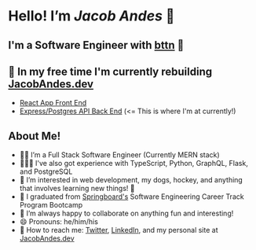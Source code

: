 # Hello! I’m ***Jacob Andes*** 👋

## I'm a Software Engineer with [bttn](bttnusa.com) 🎉

## 👷 In my free time I'm currently rebuilding [JacobAndes.dev](https://www.jacobandes.dev)

- [React App Front End](https://github.com/booshja/portfolio-v3-frontend)
- [Express/Postgres API Back End](https://github.com/booshja/portfolio-v3-backend) (<= This is where I'm at currently!)

## About Me!

- 🧑‍💻 I’m a Full Stack Software Engineer (Currently MERN stack)
- 👨🏻‍🚀 I've also got experience with TypeScript, Python, GraphQL, Flask, and PostgreSQL
- 👀  I’m interested in web development, my dogs, hockey, and anything that involves learning new things! 📖
- 🌱 I graduated from [Springboard's](https://www.springboard.com/) Software Engineering Career Track Program Bootcamp
- 🧩 I’m always happy to collaborate on anything fun and interesting!
- 😄 Pronouns: he/him/his
- 💬 How to reach me: [Twitter](https://www.twitter.com/booshja), [LinkedIn](https://www.linkedin.com/in/jacobandes), and my personal site at [JacobAndes.dev](https://www.jacobandes.dev)
